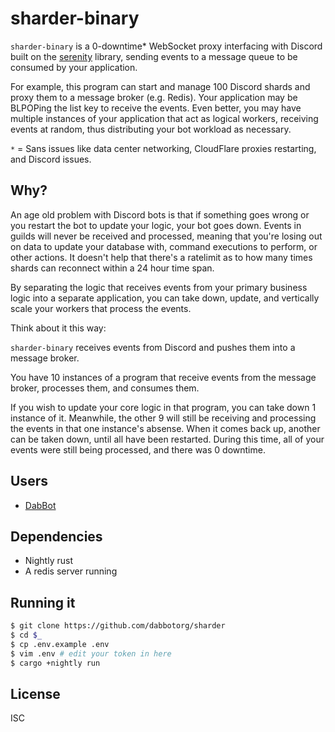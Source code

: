# sharder-binary

`sharder-binary` is a 0-downtime* WebSocket proxy interfacing with Discord
built on the [serenity] library, sending events to a message queue to be
consumed by your application.

For example, this program can start and manage 100 Discord shards and proxy them
to a message broker (e.g. Redis). Your application may be BLPOPing the list key
to receive the events. Even better, you may have multiple instances of your
application that act as logical workers, receiving events at random, thus
distributing your bot workload as necessary.

`*` = Sans issues like data center networking, CloudFlare proxies restarting,
and Discord issues.

## Why?

An age old problem with Discord bots is that if something goes wrong or you
restart the bot to update your logic, your bot goes down. Events in guilds will
never be received and processed, meaning that you're losing out on data to
update your database with, command executions to perform, or other actions.
It doesn't help that there's a ratelimit as to how many times shards can
reconnect within a 24 hour time span.

By separating the logic that receives events from your primary business logic
into a separate application, you can take down, update, and vertically scale
your workers that process the events.

Think about it this way:

`sharder-binary` receives events from Discord and pushes them into a message
broker.

You have 10 instances of a program that receive events from the message broker,
processes them, and consumes them.

If you wish to update your core logic in that program, you can take down 1
instance of it. Meanwhile, the other 9 will still be receiving and processing
the events in that one instance's absense. When it comes back up, another can be
taken down, until all have been restarted. During this time, all of your events
were still being processed, and there was 0 downtime.

## Users

- [DabBot][user:dabbot]

## Dependencies

- Nightly rust
- A redis server running

## Running it

```sh
$ git clone https://github.com/dabbotorg/sharder
$ cd $_
$ cp .env.example .env
$ vim .env # edit your token in here
$ cargo +nightly run
```

## License

ISC

[user:dabbot]: https://dabbot.org
[serenity]: https://github.com/serenity-rs/serenity
